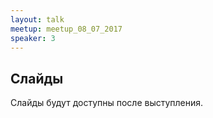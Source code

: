 ```yaml
---
layout: talk
meetup: meetup_08_07_2017
speaker: 3
---
```


## Слайды

Слайды будут доступны после выступления.

